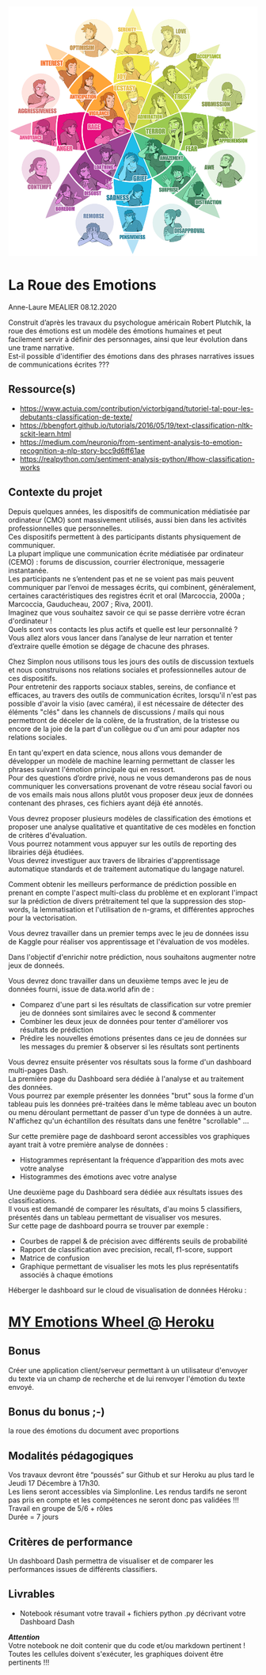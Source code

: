 ![plot](./assets/fanart.png)

# La Roue des Emotions  

Anne-Laure MEALIER 08.12.2020  

Construit d’après les travaux du psychologue américain Robert Plutchik, la roue des émotions est un modèle des émotions humaines et peut facilement servir à définir des personnages, ainsi que leur évolution dans une trame narrative.  
Est-il possible d'identifier des émotions dans des phrases narratives issues de communications écrites ???  

## Ressource(s)  

* https://www.actuia.com/contribution/victorbigand/tutoriel-tal-pour-les-debutants-classification-de-texte/  
* https://bbengfort.github.io/tutorials/2016/05/19/text-classification-nltk-sckit-learn.html  
* https://medium.com/neuronio/from-sentiment-analysis-to-emotion-recognition-a-nlp-story-bcc9d6ff61ae  
* https://realpython.com/sentiment-analysis-python/#how-classification-works  

## Contexte du projet  

Depuis quelques années, les dispositifs de communication médiatisée par ordinateur (CMO) sont massivement utilisés, aussi bien dans les activités professionnelles que personnelles.  
Ces dispositifs permettent à des participants distants physiquement de communiquer.  
La plupart implique une communication écrite médiatisée par ordinateur (CEMO) : forums de discussion, courrier électronique, messagerie instantanée.  
Les participants ne s’entendent pas et ne se voient pas mais peuvent communiquer par l’envoi de messages écrits, qui combinent, généralement, certaines caractéristiques des registres écrit et oral (Marcoccia, 2000a ; Marcoccia, Gauducheau, 2007 ; Riva, 2001).  
Imaginez que vous souhaitez savoir ce qui se passe derrière votre écran d'ordinateur !  
Quels sont vos contacts les plus actifs et quelle est leur personnalité ?  
Vous allez alors vous lancer dans l’analyse de leur narration et tenter d’extraire quelle émotion se dégage de chacune des phrases.  

Chez Simplon nous utilisons tous les jours des outils de discussion textuels et nous construisons nos relations sociales et professionnelles autour de ces dispositifs.  
Pour entretenir des rapports sociaux stables, sereins, de confiance et efficaces, au travers des outils de communication écrites, lorsqu'il n'est pas possible d'avoir la visio (avec caméra), il est nécessaire de détecter des éléments "clés" dans les channels de discussions / mails qui nous permettront de déceler de la colère, de la frustration, de la tristesse ou encore de la joie de la part d'un collègue ou d'un ami pour adapter nos relations sociales.  

En tant qu'expert en data science, nous allons vous demander de développer un modèle de machine learning permettant de classer les phrases suivant l'émotion principale qui en ressort.  
Pour des questions d’ordre privé, nous ne vous demanderons pas de nous communiquer les conversations provenant de votre réseau social favori ou de vos emails mais nous allons plutôt vous proposer deux jeux de données contenant des phrases, ces fichiers ayant déjà été annotés.  

Vous devrez proposer plusieurs modèles de classification des émotions et proposer une analyse qualitative et quantitative de ces modèles en fonction de critères d'évaluation.  
Vous pourrez notamment vous appuyer sur les outils de reporting des librairies déjà étudiées.  
Vous devrez investiguer aux travers de librairies d'apprentissage automatique standards et de traitement automatique du langage naturel.  

Comment obtenir les meilleurs performance de prédiction possible en prenant en compte l'aspect multi-class du problème et en explorant l'impact sur la prédiction de divers prétraitement tel que la suppression des stop-words, la lemmatisation et l'utilisation de n-grams, et différentes approches pour la vectorisation.  

Vous devrez travailler dans un premier temps avec le jeu de données issu de Kaggle pour réaliser vos apprentissage et l'évaluation de vos modèles.  

Dans l'objectif d'enrichir notre prédiction, nous souhaitons augmenter notre jeux de donneés.  

Vous devrez donc travailler dans un deuxième temps avec le jeu de données fourni, issue de data.world afin de :  
* Comparez d'une part si les résultats de classification sur votre premier jeu de données sont similaires avec le second & commenter  
* Combiner les deux jeux de données pour tenter d'améliorer vos résultats de prédiction  
* Prédire les nouvelles émotions présentes dans ce jeu de données sur les messages du premier & observer si les résultats sont pertinents  

Vous devrez ensuite présenter vos résultats sous la forme d'un dashboard multi-pages Dash.  
La première page du Dashboard sera dédiée à l'analyse et au traitement des données.  
Vous pourrez par exemple présenter les données "brut" sous la forme d'un tableau puis les données pré-traitées dans le même tableau avec un bouton ou menu déroulant permettant de passer d'un type de données à un autre.  
N'affichez qu'un échantillon des résultats dans une fenêtre "scrollable" ...  

Sur cette première page de dashboard seront accessibles vos graphiques ayant trait à votre première analyse de données :  
* Histogrammes représentant la fréquence d’apparition des mots avec votre analyse  
* Histogrammes des émotions avec votre analyse  

Une deuxième page du Dashboard sera dédiée aux résultats issues des classifications.  
Il vous est demandé de comparer les résultats, d'au moins 5 classifiers, présentés dans un tableau permettant de visualiser vos mesures.  
Sur cette page de dashboard pourra se trouver par exemple :  
* Courbes de rappel & de précision avec différents seuils de probabilité  
* Rapport de classification avec precision, recall, f1-score, support  
* Matrice de confusion  
* Graphique permettant de visualiser les mots les plus représentatifs associés à chaque émotions  

Héberger le dashboard sur le cloud de visualisation de données Héroku :  

# [MY Emotions Wheel @ Heroku](https://nameless-coast-30066.herokuapp.com/)  

## Bonus  

Créer une application client/serveur permettant à un utilisateur d'envoyer du texte via un champ de recherche et de lui renvoyer l'émotion du texte envoyé.

## Bonus du bonus ;-)  

la roue des émotions du document avec proportions  

## Modalités pédagogiques  

Vos travaux devront être “poussés” sur Github et sur Heroku au plus tard le Jeudi 17 Décembre à 17h30.  
Les liens seront accessibles via Simplonline.
Les rendus tardifs ne seront pas pris en compte et les compétences ne seront donc pas validées !!!  
Travail en groupe de 5/6 + rôles  
Durée = 7 jours  

## Critères de performance  

Un dashboard Dash permettra de visualiser et de comparer les performances issues de différents classifiers.  

## Livrables  

* Notebook résumant votre travail + fichiers python .py décrivant votre Dashboard Dash  

***Attention***  
Votre notebook ne doit contenir que du code et/ou markdown pertinent !  
Toutes les cellules doivent s'exécuter, les graphiques doivent être pertinents !!!  
